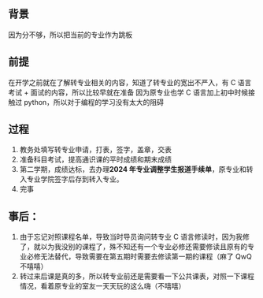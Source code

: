 ## 背景

因为分不够，所以把当前的专业作为跳板

## 前提

在开学之前就在了解转专业相关的内容，知道了转专业的宽出不严入，有 C 语言考试 + 面试的内容，所以比较早就在准备
因为原专业也学 C 语言加上初中时候接触过 python，所以对于编程的学习没有太大的阻碍

## 过程

1. 教务处填写转专业申请，打表，签字，盖章，交表
2. 准备科目考试，提高通识课的平时成绩和期末成绩
3. 第二学期，成绩达标，去办理**2024 年专业调整学生报道手续单**，原专业和转入专业学院签字后存到转入专业。
4. 完事

## 事后：

1. 由于忘记对照课程名单，导致当时导员询问转专业 C 语言修读时，因为我修了，就以为我没别的课程了，殊不知还有一个专业必修还需要修读且原有的专业必修无法替代，导致需要在第五期时需要去修读第一期的课程（麻了 QwQ 不嘻嘻）
2. 转过来后课是真的多，所以转专业前还是需要看一下公共课表，对照一下课程情况，看着原专业的室友一天天玩的这么嗨（不嘻嘻）
